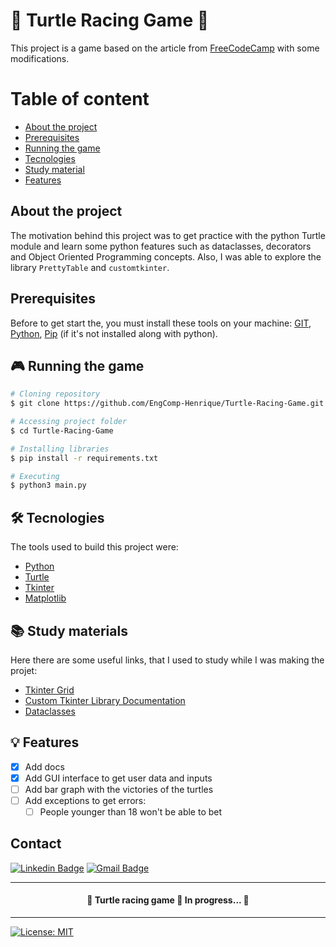# 🏁 Turtle Racing Game 🏁

This project is a game based on the article from [FreeCodeCamp](https://www.freecodecamp.org/news/how-to-make-racing-game-using-python/) with some modifications.

Table of content
====
<!--ts-->
* [About the project](#about-the-project)
* [Prerequisites](#prerequisites)
* [Running the game](#running-the-game)
* [Tecnologies](#tecnologies)
* [Study material](#study-material)
* [Features](#features)
<!--te-->

## About the project

The motivation behind this project was to get practice with the python Turtle module and learn some python features such as dataclasses, decorators and Object Oriented Programming concepts. Also, I was able to explore the library `PrettyTable` and `customtkinter`.

## Prerequisites

Before to get start the, you must install these tools on your machine:
[GIT](https://git-scm.com/), [Python](https://www.python.org/), [Pip](https://pip.pypa.io/en/stable/installation/) (if it's not installed along with python).

## 🎮 Running the game

```bash
# Cloning repository
$ git clone https://github.com/EngComp-Henrique/Turtle-Racing-Game.git

# Accessing project folder
$ cd Turtle-Racing-Game

# Installing libraries
$ pip install -r requirements.txt

# Executing
$ python3 main.py
```

## 🛠 Tecnologies

The tools used to build this project were:

- [Python](https://www.python.org/)
- [Turtle](https://docs.python.org/3/library/turtle.html)
- [Tkinter](https://docs.python.org/3/library/tkinter.html)
- [Matplotlib](https://matplotlib.org/)

## 📚 Study materials

Here there are some useful links, that I used to study while I was making the projet:

* [Tkinter Grid](https://www.pythontutorial.net/tkinter/tkinter-grid/)
* [Custom Tkinter Library Documentation](https://github.com/TomSchimansky/CustomTkinter)
* [Dataclasses](https://realpython.com/python-data-classes/)

## 💡 Features

- [x] Add docs
- [x] Add GUI interface to get user data and inputs
- [ ] Add bar graph with the victories of the turtles
- [ ] Add exceptions to get errors:
    - [ ] People younger than 18 won't be able to bet

## Contact

[![Linkedin Badge](https://img.shields.io/badge/-Luis_Henrique-blue?style=flat-square&logo=Linkedin&logoColor=white&link=https://www.linkedin.com/in/luis-henrique-l-santos/)](https://www.linkedin.com/in/luis-henrique-l-santos/) [![Gmail Badge](https://img.shields.io/badge/-henrique.santos.lhls@gmail.com-c14438?style=flat-square&logo=Gmail&logoColor=white&link=mailto:henrique.santos.lhls@gmail.com)](mailto:henrique.santos.lhls@gmail.com)

---

<h4 align="center">
    🚧  Turtle racing game 🐢 In progress...  🚧
</h4>

---

[![License: MIT](https://img.shields.io/badge/License-MIT-green.svg)](https://opensource.org/licenses/MIT)
